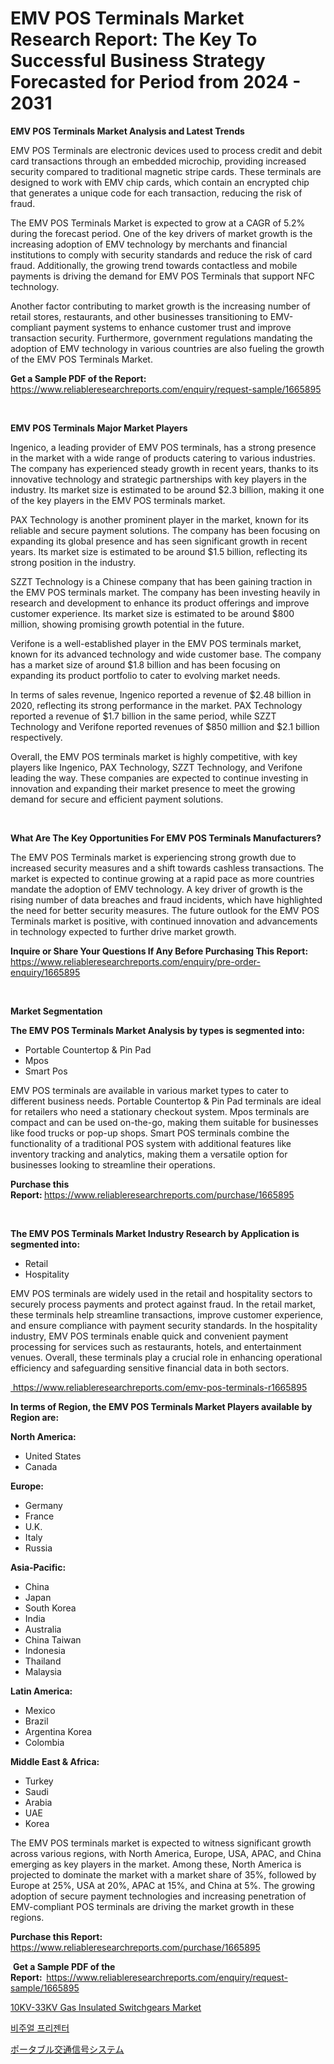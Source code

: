 <p><h1>EMV POS Terminals Market Research Report: The Key To Successful Business Strategy Forecasted for Period from 2024 - 2031</h1></p><p><strong>EMV POS Terminals Market Analysis and Latest Trends</strong></p>
<p><p>EMV POS Terminals are electronic devices used to process credit and debit card transactions through an embedded microchip, providing increased security compared to traditional magnetic stripe cards. These terminals are designed to work with EMV chip cards, which contain an encrypted chip that generates a unique code for each transaction, reducing the risk of fraud.</p><p>The EMV POS Terminals Market is expected to grow at a CAGR of 5.2% during the forecast period. One of the key drivers of market growth is the increasing adoption of EMV technology by merchants and financial institutions to comply with security standards and reduce the risk of card fraud. Additionally, the growing trend towards contactless and mobile payments is driving the demand for EMV POS Terminals that support NFC technology.</p><p>Another factor contributing to market growth is the increasing number of retail stores, restaurants, and other businesses transitioning to EMV-compliant payment systems to enhance customer trust and improve transaction security. Furthermore, government regulations mandating the adoption of EMV technology in various countries are also fueling the growth of the EMV POS Terminals Market.</p></p>
<p><strong>Get a Sample PDF of the Report:&nbsp;</strong> <a href="https://www.reliableresearchreports.com/enquiry/request-sample/1665895">https://www.reliableresearchreports.com/enquiry/request-sample/1665895</a></p>
<p>&nbsp;</p>
<p><strong>EMV POS Terminals Major Market Players</strong></p>
<p><p>Ingenico, a leading provider of EMV POS terminals, has a strong presence in the market with a wide range of products catering to various industries. The company has experienced steady growth in recent years, thanks to its innovative technology and strategic partnerships with key players in the industry. Its market size is estimated to be around $2.3 billion, making it one of the key players in the EMV POS terminals market.</p><p>PAX Technology is another prominent player in the market, known for its reliable and secure payment solutions. The company has been focusing on expanding its global presence and has seen significant growth in recent years. Its market size is estimated to be around $1.5 billion, reflecting its strong position in the industry.</p><p>SZZT Technology is a Chinese company that has been gaining traction in the EMV POS terminals market. The company has been investing heavily in research and development to enhance its product offerings and improve customer experience. Its market size is estimated to be around $800 million, showing promising growth potential in the future.</p><p>Verifone is a well-established player in the EMV POS terminals market, known for its advanced technology and wide customer base. The company has a market size of around $1.8 billion and has been focusing on expanding its product portfolio to cater to evolving market needs.</p><p>In terms of sales revenue, Ingenico reported a revenue of $2.48 billion in 2020, reflecting its strong performance in the market. PAX Technology reported a revenue of $1.7 billion in the same period, while SZZT Technology and Verifone reported revenues of $850 million and $2.1 billion respectively.</p><p>Overall, the EMV POS terminals market is highly competitive, with key players like Ingenico, PAX Technology, SZZT Technology, and Verifone leading the way. These companies are expected to continue investing in innovation and expanding their market presence to meet the growing demand for secure and efficient payment solutions.</p></p>
<p>&nbsp;</p>
<p><strong>What Are The Key Opportunities For EMV POS Terminals Manufacturers?</strong></p>
<p><p>The EMV POS Terminals market is experiencing strong growth due to increased security measures and a shift towards cashless transactions. The market is expected to continue growing at a rapid pace as more countries mandate the adoption of EMV technology. A key driver of growth is the rising number of data breaches and fraud incidents, which have highlighted the need for better security measures. The future outlook for the EMV POS Terminals market is positive, with continued innovation and advancements in technology expected to further drive market growth.</p></p>
<p><strong>Inquire or Share Your Questions If Any Before Purchasing This Report:</strong> <a href="https://www.reliableresearchreports.com/enquiry/pre-order-enquiry/1665895">https://www.reliableresearchreports.com/enquiry/pre-order-enquiry/1665895</a></p>
<p>&nbsp;</p>
<p><strong>Market Segmentation</strong></p>
<p><strong>The EMV POS Terminals Market Analysis by types is segmented into:</strong></p>
<p><ul><li>Portable Countertop & Pin Pad</li><li>Mpos</li><li>Smart Pos</li></ul></p>
<p><p>EMV POS terminals are available in various market types to cater to different business needs. Portable Countertop & Pin Pad terminals are ideal for retailers who need a stationary checkout system. Mpos terminals are compact and can be used on-the-go, making them suitable for businesses like food trucks or pop-up shops. Smart POS terminals combine the functionality of a traditional POS system with additional features like inventory tracking and analytics, making them a versatile option for businesses looking to streamline their operations.</p></p>
<p><strong>Purchase this Report:&nbsp;</strong><a href="https://www.reliableresearchreports.com/purchase/1665895">https://www.reliableresearchreports.com/purchase/1665895</a></p>
<p>&nbsp;</p>
<p><strong>The EMV POS Terminals Market Industry Research by Application is segmented into:</strong></p>
<p><ul><li>Retail</li><li>Hospitality</li></ul></p>
<p><p>EMV POS terminals are widely used in the retail and hospitality sectors to securely process payments and protect against fraud. In the retail market, these terminals help streamline transactions, improve customer experience, and ensure compliance with payment security standards. In the hospitality industry, EMV POS terminals enable quick and convenient payment processing for services such as restaurants, hotels, and entertainment venues. Overall, these terminals play a crucial role in enhancing operational efficiency and safeguarding sensitive financial data in both sectors.</p></p>
<p><a href="https://www.reliableresearchreports.com/emv-pos-terminals-r1665895">&nbsp;https://www.reliableresearchreports.com/emv-pos-terminals-r1665895</a></p>
<p><strong>In terms of Region, the EMV POS Terminals Market Players available by Region are:</strong></p>
<p>
    <p> <strong> North America: </strong>
        <ul>
            <li>United States</li>
            <li>Canada</li>
        </ul>
        </p> 
    <p> <strong> Europe: </strong>
        <ul>
            <li>Germany</li>
            <li>France</li>
            <li>U.K.</li>
            <li>Italy</li>
            <li>Russia</li>
        </ul>
        </p> 
    <p> <strong> Asia-Pacific: </strong>
        <ul>
            <li>China</li>
            <li>Japan</li>
            <li>South Korea</li>
            <li>India</li>
            <li>Australia</li>
            <li>China Taiwan</li>
            <li>Indonesia</li>
            <li>Thailand</li>
            <li>Malaysia</li>
        </ul>
        </p> 
    <p> <strong> Latin America: </strong>
        <ul>
            <li>Mexico</li>
            <li>Brazil</li>
            <li>Argentina Korea</li>
            <li>Colombia</li>
        </ul>
        </p> 
    <p> <strong> Middle East & Africa: </strong>
        <ul>
            <li>Turkey</li>
            <li>Saudi</li>
            <li>Arabia</li>
            <li>UAE</li>
            <li>Korea</li>
        </ul>
    </p>
    </p>
<p><p>The EMV POS terminals market is expected to witness significant growth across various regions, with North America, Europe, USA, APAC, and China emerging as key players in the market. Among these, North America is projected to dominate the market with a market share of 35%, followed by Europe at 25%, USA at 20%, APAC at 15%, and China at 5%. The growing adoption of secure payment technologies and increasing penetration of EMV-compliant POS terminals are driving the market growth in these regions.</p></p>
<p><strong>Purchase this Report: </strong><a href="https://www.reliableresearchreports.com/purchase/1665895">https://www.reliableresearchreports.com/purchase/1665895</a></p>
<p>&nbsp;<strong>Get a Sample PDF of the Report:&nbsp;&nbsp;</strong><a href="https://www.reliableresearchreports.com/enquiry/request-sample/1665895">https://www.reliableresearchreports.com/enquiry/request-sample/1665895</a></p>
<p><strong></strong></p>
<p><p><a href="https://noble-drawer-34c.notion.site/10KV-33KV-Gas-Insulated-Switchgears-Market-Analysis-and-Sze-Forecasted-for-period-from-2024-to-2031-f37a31dd54154ae0964291ba85f0cab4">10KV-33KV Gas Insulated Switchgears Market</a></p><p><a href="https://medium.com/@wheelgg5674537/%EC%8B%9C%EA%B0%81-%ED%94%84%EB%A0%88%EC%A0%A0%ED%85%8C%EC%9D%B4%ED%84%B0-%EC%8B%9C%EC%9E%A5-%EA%B7%9C%EB%AA%A8-%EC%8B%9C%EC%9E%A5-%EC%A0%84%EB%A7%9D-%EB%B0%8F-%EC%8B%9C%EC%9E%A5-%EC%98%88%EC%B8%A1-2024%EB%85%84%EC%97%90%EC%84%9C-2031%EB%85%84%EA%B9%8C%EC%A7%80-073dde1e24db">비주얼 프리젠터</a></p><p><a href="https://medium.com/@drewosciski565654/%E3%83%9B%E3%82%9A%E3%83%BC%E3%82%BF%E3%83%95%E3%82%99%E3%83%AB%E4%BA%A4%E9%80%9A%E4%BF%A1%E5%8F%B7%E3%82%B7%E3%82%B9%E3%83%86%E3%83%A0%E3%81%AE%E5%B8%82%E5%A0%B4%E3%82%B7%E3%82%A7%E3%82%A2%E3%81%AE%E6%8E%A8%E7%A7%BB%E3%81%A8%E5%B8%82%E5%A0%B4%E6%88%90%E9%95%B7%E3%83%88%E3%83%AC%E3%83%B3%E3%83%88%E3%82%992024%E5%B9%B4-2031%E5%B9%B4-f4450cf76fe3">ポータブル交通信号システム</a></p></p>
